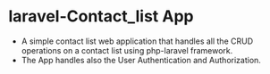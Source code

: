 # laravel-Contact_list App

- A simple contact list web application that handles all the CRUD operations on a contact list using php-laravel framework.
- The App handles also the User Authentication and Authorization.
